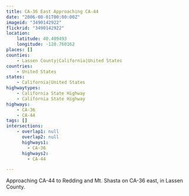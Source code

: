 ```yaml
---
title: CA-36 East Approaching CA-44
date: "2006-08-01T00:00:00Z"
imageid: "3490142922"
flickrid: "3490142922"
location:
    latitude: 40.409493
    longitude: -120.760162
places: []
counties:
    - Lassen County|California|United States
countries:
    - United States
states:
    - California|United States
highwaytypes:
    - California State Highway
    - California State Highway
highways:
    - CA-36
    - CA-44
tags: []
intersections:
    - overlap1: null
      overlap2: null
      highways1:
        - CA-36
      highways2:
        - CA-44

---
```

Approaching CA-44 to Redding and Mt. Shasta on CA-36 east, in Lassen County.